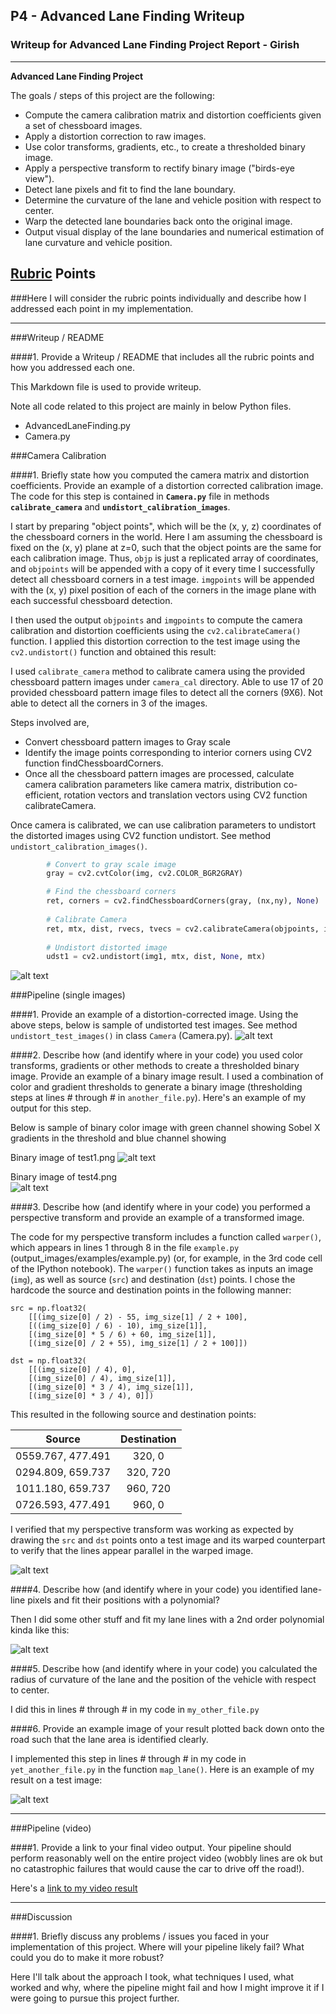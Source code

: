 ## P4 - Advanced Lane Finding Writeup 
### Writeup for Advanced Lane Finding Project Report - Girish

---

**Advanced Lane Finding Project**

The goals / steps of this project are the following:

* Compute the camera calibration matrix and distortion coefficients given a set of chessboard images.
* Apply a distortion correction to raw images.
* Use color transforms, gradients, etc., to create a thresholded binary image.
* Apply a perspective transform to rectify binary image ("birds-eye view").
* Detect lane pixels and fit to find the lane boundary.
* Determine the curvature of the lane and vehicle position with respect to center.
* Warp the detected lane boundaries back onto the original image.
* Output visual display of the lane boundaries and numerical estimation of lane curvature and vehicle position.

[//]: # (Image References)

[image1]: ./output_images/undistorted_images.png "Undistorted"
[image2]: ./output_images/undistorted_test_images.png "Road Transformed"
[image3]: ./output_images/undistorted_binary_test1.png "Binary Example (test1,jpg)"
[image32]: ./output_images/undistorted_binary_test4.png "Binary Example (test4.jpg)"
[image4]: ./examples/warped_straight_lines.jpg "Warp Example"
[image5]: ./examples/color_fit_lines.jpg "Fit Visual"
[image6]: ./examples/example_output.jpg "Output"
[video1]: ./project_video.mp4 "Video"

## [Rubric](https://review.udacity.com/#!/rubrics/571/view) Points
###Here I will consider the rubric points individually and describe how I addressed each point in my implementation.  

---
###Writeup / README

####1. Provide a Writeup / README that includes all the rubric points and how you addressed each one.  

This Markdown file is used to provide writeup.

Note all code related to this project are mainly in below Python files.
* AdvancedLaneFinding.py
* Camera.py

 
###Camera Calibration

####1. Briefly state how you computed the camera matrix and distortion coefficients. Provide an example of a distortion corrected calibration image.
The code for this step is contained in **`Camera.py`** file in methods **`calibrate_camera`** and **`undistort_calibration_images`**.

I start by preparing "object points", which will be the (x, y, z) coordinates of the chessboard corners in the 
world. Here I am assuming the chessboard is fixed on the (x, y) plane at z=0, such that the object points are the 
same for each calibration image.  Thus, `objp` is just a replicated array of coordinates, and `objpoints` will be
 appended with a copy of it every time I successfully detect all chessboard corners in a test image.  `imgpoints` 
 will be appended with the (x, y) pixel position of each of the corners in the image plane with each successful 
 chessboard detection.


I then used the output `objpoints` and `imgpoints` to compute the camera calibration and distortion coefficients using the `cv2.calibrateCamera()` function.  I applied this distortion correction to the test image using the `cv2.undistort()` function and obtained this result: 


I used `calibrate_camera` method to calibrate camera using the provided chessboard pattern images under `camera_cal` directory. 
Able to use 17 of 20 provided chessboard pattern image files to detect all the corners (9X6). Not able to detect all the corners in 3 of the images.
 
Steps involved are,
* Convert chessboard pattern images to Gray scale
* Identify the image points corresponding to interior corners using CV2 function findChessboardCorners.
* Once all the chessboard pattern images are processed, calculate camera calibration parameters like camera matrix, 
distribution co-efficient, rotation vectors and translation vectors using CV2 function calibrateCamera.

Once camera is calibrated, we can use calibration parameters to undistort the distorted images using CV2 function undistort.
See method ```undistort_calibration_images()```.

```python
        # Convert to gray scale image
        gray = cv2.cvtColor(img, cv2.COLOR_BGR2GRAY)

        # Find the chessboard corners
        ret, corners = cv2.findChessboardCorners(gray, (nx,ny), None)
        
        # Calibrate Camera
        ret, mtx, dist, rvecs, tvecs = cv2.calibrateCamera(objpoints, imgpoints, img_size, None, None)
        
        # Undistort distorted image
        udst1 = cv2.undistort(img1, mtx, dist, None, mtx)

```  

![alt text][image1]

###Pipeline (single images)

####1. Provide an example of a distortion-corrected image.
Using the above steps, below is sample of undistorted test images. See method `undistort_test_images()` in class `Camera` (Camera.py).
![alt text][image2]

####2. Describe how (and identify where in your code) you used color transforms, gradients or other methods to create a thresholded binary image.  Provide an example of a binary image result.
I used a combination of color and gradient thresholds to generate a binary image 
(thresholding steps at lines # through # in `another_file.py`).  Here's an example of my 
output for this step.  

Below is sample of binary color image with green channel showing Sobel X gradients in the threshold and blue channel 
showing  

Binary image of test1.png 
![alt text][image3]

Binary image of test4.png  
![alt text][image32]

####3. Describe how (and identify where in your code) you performed a perspective transform and provide an example of a transformed image.

The code for my perspective transform includes a function called `warper()`, which appears in lines 1 through 8 in the file `example.py` (output_images/examples/example.py) (or, for example, in the 3rd code cell of the IPython notebook).  The `warper()` function takes as inputs an image (`img`), as well as source (`src`) and destination (`dst`) points.  I chose the hardcode the source and destination points in the following manner:

```
src = np.float32(
    [[(img_size[0] / 2) - 55, img_size[1] / 2 + 100],
    [((img_size[0] / 6) - 10), img_size[1]],
    [(img_size[0] * 5 / 6) + 60, img_size[1]],
    [(img_size[0] / 2 + 55), img_size[1] / 2 + 100]])
        
dst = np.float32(
    [[(img_size[0] / 4), 0],
    [(img_size[0] / 4), img_size[1]],
    [(img_size[0] * 3 / 4), img_size[1]],
    [(img_size[0] * 3 / 4), 0]])

```
This resulted in the following source and destination points:

| Source           | Destination   | 
|:------------:    |:-------------:| 
| 0559.767, 477.491| 320, 0        | 
| 0294.809, 659.737| 320, 720      |
| 1011.180, 659.737| 960, 720      |
| 0726.593, 477.491| 960, 0        |

I verified that my perspective transform was working as expected by drawing the `src` and `dst` points onto a test image and its warped counterpart to verify that the lines appear parallel in the warped image.

![alt text][image4]

####4. Describe how (and identify where in your code) you identified lane-line pixels and fit their positions with a polynomial?

Then I did some other stuff and fit my lane lines with a 2nd order polynomial kinda like this:

![alt text][image5]

####5. Describe how (and identify where in your code) you calculated the radius of curvature of the lane and the position of the vehicle with respect to center.

I did this in lines # through # in my code in `my_other_file.py`

####6. Provide an example image of your result plotted back down onto the road such that the lane area is identified clearly.

I implemented this step in lines # through # in my code in `yet_another_file.py` in the function `map_lane()`.  Here is an example of my result on a test image:

![alt text][image6]

---

###Pipeline (video)

####1. Provide a link to your final video output.  Your pipeline should perform reasonably well on the entire project video (wobbly lines are ok but no catastrophic failures that would cause the car to drive off the road!).

Here's a [link to my video result](./project_video.mp4)

---

###Discussion

####1. Briefly discuss any problems / issues you faced in your implementation of this project.  Where will your pipeline likely fail?  What could you do to make it more robust?

Here I'll talk about the approach I took, what techniques I used, what worked and why, where the pipeline might fail and how I might improve it if I were going to pursue this project further.  

